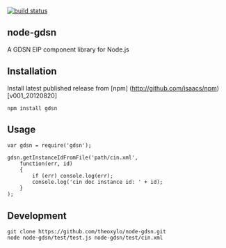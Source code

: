 [![build status](https://secure.travis-ci.org/theoxylo/node-gdsn.png)](http://travis-ci.org/theoxylo/node-gdsn)
## node-gdsn

A GDSN EIP component library for Node.js


## Installation

Install latest published release from [npm] (http://github.com/isaacs/npm) [v001_20120820]

    npm install gdsn


## Usage

    var gdsn = require('gdsn');

    gdsn.getInstanceIdFromFile('path/cin.xml',
        function(err, id)
        {
            if (err) console.log(err);
            console.log('cin doc instance id: ' + id);
        }
    );

## Development

    git clone https://github.com/theoxylo/node-gdsn.git
    node node-gdsn/test/test.js node-gdsn/test/cin.xml

